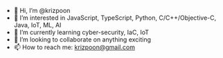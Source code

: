 - 👋 Hi, I’m @krizpoon
- 👀 I’m interested in JavaScript, TypeScript, Python, C/C++/Objective-C, Java, IoT, ML, AI
- 🌱 I’m currently learning cyber-security, IaC, IoT
- 💞️ I’m looking to collaborate on anything exciting
- 📫 How to reach me: krizpoon@gmail.com

<!---
krizpoon/krizpoon is a ✨ special ✨ repository because its `README.md` (this file) appears on your GitHub profile.
You can click the Preview link to take a look at your changes.
--->
